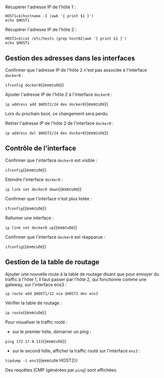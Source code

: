 # 

Récupérer l'adresse IP de l'hôte 1 :

```
HOST1=$(hostname -I |awk '{ print $1 }')
echo $HOST1
```

Récupérer l'adresse IP de l'hôte 2 :

```
HOST2=$(cat /etc/hosts |grep host02|awk '{ print $1 }')
echo $HOST1
```

## Gestion des adresses dans les interfaces

Confirmer que l'adresse IP de l'hôte 2 n'est pas associée à l'interface `docker0` :

`ifconfig docker0`{{execute}}

Ajouter l'adresse IP de l'hôte 2 à l'interface `docker0` :

`ip address add $HOST2/24 dev docker0`{{execute}}

Lors du prochain boot, ce changement sera perdu.

Retirer l'adresse IP de l'hôte 2 de l'interface `docker0` :

`ip address del $HOST2/24 dev docker0`{{execute}}

## Contrôle de l'interface

Confirmer que l'interface `docker0` est visible :

`ifconfig`{{execute}}

Eteindre l'interface `docker0` :

`ip link set docker0 down`{{execute}}

Confirmer que l'interface n'est plus listée :

`ifconfig`{{execute}}

Rallumer une interface :

`ip link set docker0 up`{{execute}}

Confirmer que l'interface `docker0` est réapparue :

`ifconfig`{{execute}}

## Gestion de la table de routage

Ajouter une nouvelle route à la table de routage disant que pour envoyer du traffic à l'hôte 1, il faut passer par l'hôte 2, qui fonctionne comme une gateway, sur l'interface ens3 :

```
ip route add $HOST1/12 via $HOST2 dev ens3
```

Vérifier la table de routage :

`ip route`{{execute}}

Pour visualiser le traffic routé :

- sur le premier hôte, démarrer un ping :

`ping 172.17.0.113`{{execute}}

- sur le second hôte, afficher la traffic routé sur l'interface `ens3` :

`tcpdump -i ens3`{{execute HOST2}}

Des requêtes ICMP (générées par `ping`) sont affichées.
